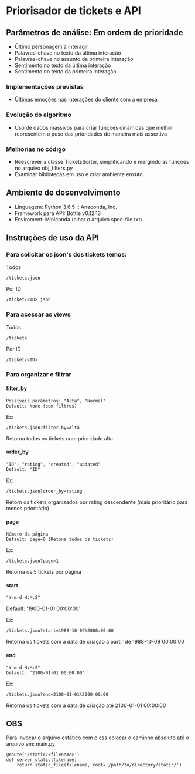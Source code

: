 # Priorisador de tickets e API

## Parâmetros de análise: Em ordem de prioridade
- Último personagem a interagir
- Palavras-chave no texto da última interação
- Palavras-chave no assunto da primeira interação
- Sentimento no texto da última interação
- Sentimento no texto da primeira interação

### Implementações previstas
- Últimas emoções nas interações do cliente com a empresa

### Evolução do algoritmo 
- Uso de dados massivos para criar funções dinâmicas que melhor representem o peso das prioridades de maneira mais assertiva

### Melhorias no código
- Reescrever a classe TicketsSorter, simplificando e mergindo as funções no arquivo obj_filters.py
- Examinar bibliotecas em uso e criar ambiente enxuto

## Ambiente de desenvolvimento

- Linguagem: Python 3.6.5 :: Anaconda, Inc.
- Framework para API: Bottle v0.12.13
- Enviroment: Miniconda (olhar o arquivo spec-file.txt)

## Instruções de uso da API

### Para solicitar os json's dos tickets temos:

Todos

	/tickets.json
Por ID

	/ticket/<ID>.json

### Para acessar as views
		
Todos	

	/tickets

Por ID

	/ticket/<ID>

### Para organizar e filtrar

#### filter_by
	Possíveis parâmetros: "Alta", "Normal" 
	Default: None (sem filtros)

Ex:

	/tickets.json?filter_by=Alta
Retorna todos os tickets com prioridade alta										

#### order_by
	"ID", "rating", "created", "updated" 
	Default: "ID"

Ex:	

	/tickets.json?order_by=rating
Retorn os tickets organizados por rating descendente (mais prioritário para menos prioritário)

#### page
	Número da página
	Default: page=0 (Retona todos os tickets)

Ex:

	/tickets.json?page=1							
Retorna os 5 tickets por página

#### start
	"Y-m-d H:M:S"
Default: '1900-01-01 00:00:00'

Ex:

	/tickets.json?start=1988-10-09%2000:00:00
Retorna os tickets com a data de criação a partir de 1988-10-09 00:00:00

#### end
	"Y-m-d H:M:S"
	Default: '2100-01-01 00:00:00'

Ex:

	/tickets.json?end=2100-01-01%2000:00:00
Retorna os tickets com a data de criação até 2100-01-01 00:00:00

## OBS

Para invocar o arquivo estático com o css colocar o caminho absoluto até o arquivo em: main.py

	@route('/static/<filename>')
	def server_static(filename):
    	return static_file(filename, root='/path/to/directory/static/')